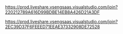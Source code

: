 https://prod.liveshare.vsengsaas.visualstudio.com/join?220212789A616D99BDBE14EB8A426D21A3DF

https://prod.liveshare.vsengsaas.visualstudio.com/join?2EC39D37F6FEEED71EEAE37332908DE72528
